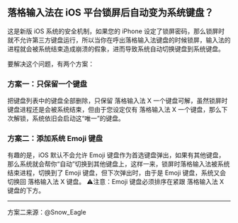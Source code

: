 ## 落格输入法在 iOS 平台锁屏后自动变为系统键盘？

这是新版 iOS 系统的安全机制，如果您的 iPhone 设定了锁屏密码，那么锁屏时就不允许第三方键盘运行，所以当你在呼出落格输入法键盘的时候锁屏，输入法的进程就会被系统结束造成崩溃的假象，进而导致系统自动切换键盘到系统键盘。

要解决这个问题，有两个方案：

### 方案一：只保留一个键盘

把键盘列表中的键盘全部删除，只保留 落格输入法 X 一个键盘可解，虽然锁屏时键盘进程还是会被系统结束，但由于您设定仅有 落格输入法 X 一个键盘，那么下次解锁，系统依旧会启动这“唯一”的键盘。

### 方案二：添加系统 Emoji 键盘

有趣的是，iOS 默认不会允许 Emoji 键盘作为首选键盘弹出，如果有其他键盘，那么系统就会帮你“自动”切换到其他键盘上，这样一来，锁屏时落格输入法被系统结束进程，切换到了 Emoji 键盘，但下次弹出时，由于是 Emoji 键盘，系统又会切换回 落格输入法 X 键盘。 ⚠️注意：Emoji 键盘必须排序在紧跟 落格输入法 X 键盘的下方。

---
方案二来源：@Snow_Eagle

